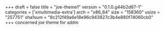 +++
draft = false
title = "joe-theme1"
version = "0.1.0.g44b2d67-1"
categories = ['xmultimedia-extra']
arch = "x86_64"
size = "158360"
usize = "257751"
sha1sum = "8c212f49a6e18e96c943827c3b4e880f74060cb0"
+++
concerned joe theme for sddm